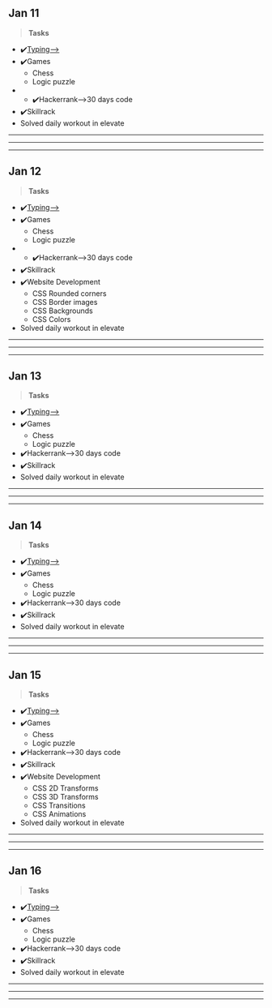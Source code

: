 ## Jan 11 ##
>**Tasks**
- ✔️[Typing-->](keybr.com)
- ✔️Games
    - Chess 
    - Logic puzzle
- - ✔️Hackerrank-->30 days code
- ✔️Skillrack     
- Solved daily workout in elevate
***
***
***  
## Jan 12 ##
>**Tasks**
- ✔️[Typing-->](keybr.com)
- ✔️Games
    - Chess 
    - Logic puzzle
- - ✔️Hackerrank-->30 days code
- ✔️Skillrack     
- ✔️Website Development
    - CSS Rounded corners
    - CSS Border images
    - CSS Backgrounds
    - CSS Colors
- Solved daily workout in elevate
***
***
***  
## Jan 13 ##
>**Tasks**
- ✔️[Typing-->](keybr.com)
- ✔️Games
    - Chess 
    - Logic puzzle
- ✔️Hackerrank-->30 days code
- ✔️Skillrack     
- Solved daily workout in elevate
***
***
***  
## Jan 14 ##
>**Tasks**
- ✔️[Typing-->](keybr.com)
- ✔️Games
    - Chess 
    - Logic puzzle
- ✔️Hackerrank-->30 days code
- ✔️Skillrack     
- Solved daily workout in elevate
***
***
***  
## Jan 15 ##
>**Tasks**
- ✔️[Typing-->](keybr.com)
- ✔️Games
    - Chess 
    - Logic puzzle
- ✔️Hackerrank-->30 days code
- ✔️Skillrack     
- ✔️Website Development
    - CSS 2D Transforms
    - CSS 3D Transforms
    - CSS Transitions
    - CSS Animations
- Solved daily workout in elevate
***
***
***  
## Jan 16 ##
>**Tasks**
- ✔️[Typing-->](keybr.com)
- ✔️Games
    - Chess 
    - Logic puzzle
- ✔️Hackerrank-->30 days code
- ✔️Skillrack     
- Solved daily workout in elevate
***
***
***  